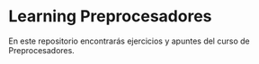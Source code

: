 # Learning Preprocesadores

En este repositorio encontrarás ejercicios y apuntes del curso de Preprocesadores.

